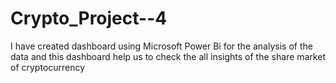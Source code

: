 # Crypto_Project--4
I have created dashboard using Microsoft Power Bi for the analysis of the data and this dashboard help us to check the all insights of the share market of cryptocurrency
